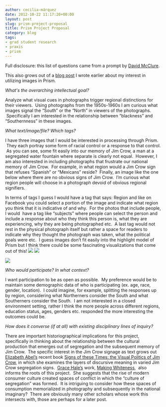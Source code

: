 ```yaml
---
author: cecilia-márquez
date: 2012-10-22 11:17:20+00:00
layout: post
slug: prism-project-proposal
title: Prism Project Proposal
category: blog
tags:
- grad student research
- praxis
- prism
---
```


Full disclosure: this list of questions came from a prompt by [David McClure](https://scholarslab.org/people/david-mcclure/).

This also grows out of a [blog post](https://scholarslab.org/praxis-program/images-in-prism/) I wrote earlier about my interest in utilizing images in Prism.

_What's the overarching intellectual goal?_

Analyze what visual cues in photographs trigger regional distinctions for their viewers.  Using photographs from the 1950s-1960s I am curious what images signal the “South” or the “North” in viewers of the photographs.  Specifically I am interested in the relationship between “blackness” and “Southernness” in these images.

_What text/image/file? Which tags?_

I have three images that I would be interested in processing through Prism.  They each portray some form of racial control or a response to that control.  As you can see, some fit easily into our memory of Jim Crow, a man at a segregated water fountain where separate is clearly not equal.  However, I am also interested in including photographs that frustrate our national memory of Jim Crow.  For example, in what region would a Jim Crow sign that refuses “Spanish” or “Mexicans” reside?  Finally, an image like the one below where there are no obvious signs of Jim Crow.  I’m curious what region people will choose in a photograph devoid of obvious regional signifiers.

In terms of tags I guess I would have a tag that says: Region and like on Facebook you could select a portion of the image and indicate what region you think that it is indicative of and why.  For the photos that include people, I would  have a tag like “subjects” where people can select the person and include a response about who they think this person is, what they are experiencing, why they are being photographed etc.  A last tag would not rest in the physical photograph itself but rather a space for readers to indicate why they thought the photograph was taken, what the political goals were etc.  I guess images don’t fit easily into the highlight model of Prism but I think there could be some fascinating visualizations that come out of this!
![](https://lh4.googleusercontent.com/L--HV9AUxwcbuPQku-RvizkvEfzNZhVTASU4ErRmmJxTQMmTgwl8bBmUKG4F6BiHeDbpsF14mZvMsvH7OhZl3y9li6dYDjoAy4fxHTKR-OAFktCp-EU2)
![](https://lh6.googleusercontent.com/4OJi36MMWvpegIPmvSkGV4YGzYAIbJmv2GS3Szh_O4smAJWWGYH3ESL5jsUfzZHtO5HNAKQyFe8Gf2jBioHil9dVljntFOcDY0T32srrAIIN1WhIoEve)

![](https://lh4.googleusercontent.com/oerjGrgUanYZIY7rHRl2E33Z_T4i4YX4ehYWzQTFrm39f0dudfqocSMlq8gnQbvN4vxxHEunoMwmvgYf3Yx4KK-rUJcNziXa_eu51hTcPcRPlDq9scz_)

_Who would participate? In what context?_

I want participation to be as open as possible.  My preference would be to maintain some demographic data of who is participating (ex. age, race, gender, location).  I could imagine, for example, splitting the responses up by region, considering what Northerners consider the South and what Southerners consider the South.  I am not interested in a closed environment setting, rather I think the more people across different regions, education status, ages, genders etc. responded the more interesting the outcomes could be.

_How does it converse (if at all) with existing disciplinary lines of inquiry?_

There are important historiographical implications for this project, specifically in thinking about the relationship between the cultural production that emerges out of segregation and the subsequent memory of Jim Crow.  The specific interest in the Jim Crow signage as text grows out [Elizabeth Abel’s](http://english.berkeley.edu/profiles/5) recent book [Signs of these Times: the Visual Politics of Jim Crow](http://www.ucpress.edu/book.php?isbn=9780520261839), in which she examines the layers of discursive meaning in varied Jim Crow segregation signs.  [Grace Hale’s](http://www.virginia.edu/history/user/27) work, [Making Whiteness](http://www.amazon.com/Making-Whiteness-Culture-Segregation-1890-1940/dp/product-description/0679776206),  also informs the roots of this project.  She suggests that the rise of modern consumer culture created spaces of conflict in which the “culture of segregation” was formed.  It is intriguing to consider how these spaces of consumption memorialized in photography and subsequently in the national imaginary?  There are obviously many other scholars whose work this intersects with, those are perhaps for a later post.
